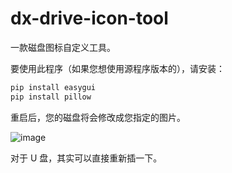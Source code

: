 # dx-drive-icon-tool

一款磁盘图标自定义工具。

要使用此程序（如果您想使用源程序版本的），请安装：

```powershell
pip install easygui
pip install pillow
```

重启后，您的磁盘将会修改成您指定的图片。

![image](https://user-images.githubusercontent.com/63720932/215958986-ffa4fde1-3f42-4462-a7d4-5dca152924b2.png)

对于 U 盘，其实可以直接重新插一下。
